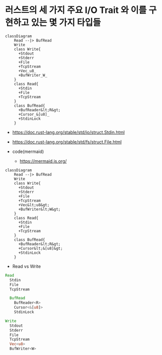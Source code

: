 # 러스트의 세 가지 주요 I/O Trait 와 이를 구현하고 있는 몇 가지 타입들

```mermaid
classDiagram
    Read --|> BufRead
    Write 
    class Write{
      +Stdout
      +Stderr
      +File
      +TcpStream
      +Vec_u8_
      +BufWriter_W_
    }
    class Read{
      +Stdin
      +File
      +TcpStream
    }
    class BufRead{
      +BufReader&lt;R&gt;
      +Cursor_&[u8]_
      +StdinLock
    }
```

- https://doc.rust-lang.org/stable/std/io/struct.Stdin.html 
- https://doc.rust-lang.org/stable/std/fs/struct.File.html 

- code(mermaid)
  - https://mermaid.js.org/

```code
classDiagram
    Read --|> BufRead
    Write 
    class Write{
      +Stdout
      +Stderr
      +File
      +TcpStream
      +Vec&lt;u8&gt;
      +BufWriter&lt;W&gt;
    }
    class Read{
      +Stdin
      +File
      +TcpStream
    }
    class BufRead{
      +BufReader&lt;R&gt;
      +Cursor&lt;&[u8]&gt;
      +StdinLock
    }
```

- Read vs Write

```rs
Read
  Stdin
  File
  TcpStream

  BufRead
    BufReader<R>
    Cursor<&[u8]>
    StdinLock
```

```rs
Write
  Stdout
  Stderr
  File
  TcpStream
  Vec<u8>
  BufWriter<W>

```